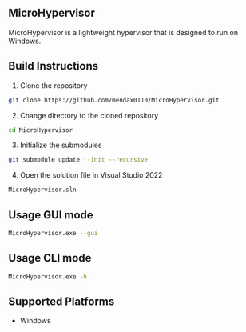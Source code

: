 ## MicroHypervisor
MicroHypervisor is a lightweight hypervisor that is designed to run on Windows.

## Build Instructions
1. Clone the repository
```bash
git clone https://github.com/mendax0110/MicroHypervisor.git
```

2. Change directory to the cloned repository
```bash
cd MicroHypervisor
```

3. Initialize the submodules
```bash
git submodule update --init --recursive
```

4. Open the solution file in Visual Studio 2022
```bash
MicroHypervisor.sln
```

## Usage GUI mode
```bash
MicroHypervisor.exe --gui
```

## Usage CLI mode
```bash
MicroHypervisor.exe -h
```

## Supported Platforms
- Windows
